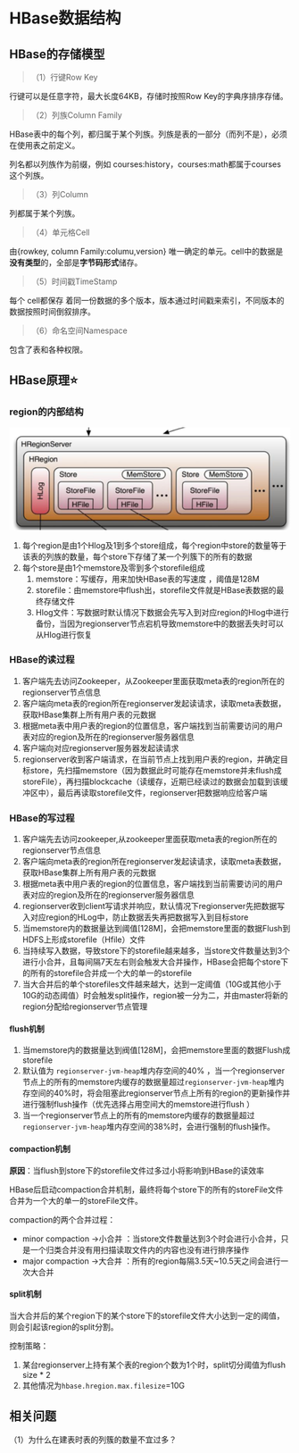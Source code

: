 # HBase数据结构

## HBase的存储模型

> （1）行键Row Key

行键可以是任意字符，最大长度64KB，存储时按照Row Key的字典序排序存储。

> （2）列族Column Family

HBase表中的每个列，都归属于某个列族。列族是表的一部分（而列不是），必须在使用表之前定义。

列名都以列族作为前缀，例如 courses:history，courses:math都属于courses 这个列族。

> （3）列Column

列都属于某个列族。

> （4）单元格Cell

由{rowkey, column Family:columu,version} 唯一确定的单元。cell中的数据是**没有类型**的，全部是**字节码形式**储存。

> （5）时间戳TimeStamp

每个 cell都保存 着同一份数据的多个版本，版本通过时间戳来索引，不同版本的数据按照时间倒叙排序。

> （6）命名空间Namespace

包含了表和各种权限。

## HBase原理⭐

### region的内部结构 

![内部结构](assets/20190422205029.png)

1. 每个region是由1个Hlog及1到多个store组成，每个region中store的数量等于该表的列族的数量，每个store下存储了某一个列簇下的所有的数据
2. 每个store是由1个memstore及零到多个storefile组成
   1. memstore：写缓存，用来加快HBase表的写速度 ，阈值是128M
   2. storefile：由memstore中flush出，storefile文件就是HBase表数据的最终存储文件 
   3. Hlog文件：写数据时默认情况下数据会先写入到对应region的Hlog中进行备份，当因为regionserver节点宕机导致memstore中的数据丢失时可以从Hlog进行恢复

### HBase的读过程

1. 客户端先去访问Zookeeper，从Zookeeper里面获取meta表的region所在的regionserver节点信息
2. 客户端向meta表的region所在regionserver发起读请求，读取meta表数据，获取HBase集群上所有用户表的元数据
3. 根据meta表中用户表的region的位置信息，客户端找到当前需要访问的用户表对应的region及所在的regionserver服务器信息
4. 客户端向对应regionserver服务器发起读请求
5. regionserver收到客户端请求，在当前节点上找到用户表的region，并确定目标store，先扫描memstore（因为数据此时可能存在memstore并未flush成storeFile），再扫描blockcache（读缓存，近期已经读过的数据会加载到该缓冲区中），最后再读取storefile文件，regionserver把数据响应给客户端

### HBase的写过程

1. 客户端先去访问zookeeper,从zookeeper里面获取meta表的region所在的regionserver节点信息
2. 客户端向meta表的region所在regionserver发起读请求，读取meta表数据，获取HBase集群上所有用户表的元数据
3. 根据meta表中用户表的region的位置信息，客户端找到当前需要访问的用户表对应的region及所在的regionserver服务器信息
4. regionserver收到client写请求并响应，默认情况下regionserver先把数据写入对应region的HLog中，防止数据丢失再把数据写入到目标store
5. 当memstore内的数据量达到阈值[128M]，会把memstore里面的数据Flush到HDFS上形成storefile（Hfile）文件
6. 当持续写入数据，导致store下的storefile越来越多，当store文件数量达到3个进行小合并，且每间隔7天左右则会触发大合并操作，HBase会把每个store下的所有的storefile合并成一个大的单一的storefile
7. 当大合并后的单个storefiles文件越来越大，达到一定阈值（10G或其他小于10G的动态阈值）时会触发split操作，region被一分为二，并由master将新的region分配给regionserver节点管理 

#### flush机制

1. 当memstore内的数据量达到阀值[128M]，会把memstore里面的数据Flush成storefile
2. 默认值为 `regionserver-jvm-heap`堆内存空间的40% ，当一个regionserver节点上的所有的memstore内缓存的数据量超过`regionserver-jvm-heap`堆内存空间的40%时，将会阻塞此regionserver节点上所有的region的更新操作并进行强制flush操作（优先选择占用空间大的memstore进行flush ）
3. 当一个regionserver节点上的所有的memstore内缓存的数据量超过`regionserver-jvm-heap`堆内存空间的38%时，会进行强制的flush操作。

#### compaction机制 

**原因**：当flush到store下的storefile文件过多过小将影响到HBase的读效率

HBase后启动compaction合并机制，最终将每个store下的所有的storeFile文件合并为一个大的单一的storeFile文件。

compaction的两个合并过程：

- minor compaction ->小合并 ：当store文件数量达到3个时会进行小合并，只是一个归类合并没有用扫描读取文件内的内容也没有进行排序操作
- major compaction ->大合并 ：所有的region每隔3.5天~10.5天之间会进行一次大合并

#### split机制

当大合并后的某个region下的某个store下的storefile文件大小达到一定的阈值，则会引起该region的split分割。

控制策略：

1. 某台regionserver上持有某个表的region个数为1个时，split切分阈值为flush size * 2
2. 其他情况为`hbase.hregion.max.filesize`=10G 

## 相关问题

（1）为什么在建表时表的列簇的数量不宜过多？
